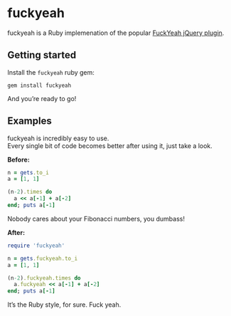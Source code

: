 fuckyeah
========

fuckyeah is a Ruby implemenation of the popular [FuckYeah jQuery plugin](http://github.com/artpolikarpov/fuckyeah).

Getting started
---------------

Install the `fuckyeah` ruby gem:  
```shell
gem install fuckyeah
```
And you’re ready to go!

Examples
--------

fuckyeah is incredibly easy to use.  
Every single bit of code becomes better after using it, just take a look.

**Before:**
```ruby
n = gets.to_i
a = [1, 1]

(n-2).times do 
  a << a[-1] + a[-2]
end; puts a[-1]
```

Nobody cares about your Fibonacci numbers, you dumbass!

**After:**
```ruby
require 'fuckyeah'

n = gets.fuckyeah.to_i
a = [1, 1]

(n-2).fuckyeah.times do 
  a.fuckyeah << a[-1] + a[-2]
end; puts a[-1]
```

It’s the Ruby style, for sure. Fuck yeah.
